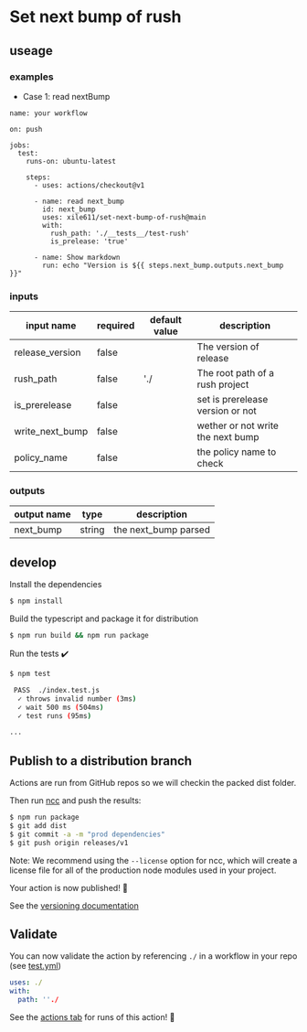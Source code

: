# Set next bump of rush

## useage

### examples

- Case 1: read nextBump

```
name: your workflow

on: push

jobs:
  test:
    runs-on: ubuntu-latest

    steps:
      - uses: actions/checkout@v1

      - name: read next_bump
        id: next_bump
        uses: xile611/set-next-bump-of-rush@main
        with:
          rush_path: './__tests__/test-rush'
          is_prelease: 'true'

      - name: Show markdown
        run: echo "Version is ${{ steps.next_bump.outputs.next_bump }}"
```

### inputs

| input name      | required | default value | description                       |
| --------------- | -------- | ------------- | --------------------------------- |
| release_version | false    |               | The version of release            |
| rush_path       | false    | './           | The root path of a rush project   |
| is_prerelease   | false    |               | set is prerelease version or not  |
| write_next_bump | false    |               | wether or not write the next bump |
| policy_name     | false    |               | the policy name to check          |

### outputs

| output name | type   | description          |
| ----------- | ------ | -------------------- |
| next_bump   | string | the next_bump parsed |

## develop

Install the dependencies

```bash
$ npm install
```

Build the typescript and package it for distribution

```bash
$ npm run build && npm run package
```

Run the tests :heavy_check_mark:

```bash
$ npm test

 PASS  ./index.test.js
  ✓ throws invalid number (3ms)
  ✓ wait 500 ms (504ms)
  ✓ test runs (95ms)

...
```

## Publish to a distribution branch

Actions are run from GitHub repos so we will checkin the packed dist folder.

Then run [ncc](https://github.com/zeit/ncc) and push the results:

```bash
$ npm run package
$ git add dist
$ git commit -a -m "prod dependencies"
$ git push origin releases/v1
```

Note: We recommend using the `--license` option for ncc, which will create a license file for all of the production node modules used in your project.

Your action is now published! :rocket:

See the [versioning documentation](https://github.com/actions/toolkit/blob/master/docs/action-versioning.md)

## Validate

You can now validate the action by referencing `./` in a workflow in your repo (see [test.yml](.github/workflows/test.yml))

```yaml
uses: ./
with:
  path: ''./
```

See the [actions tab](https://github.com/actions/typescript-action/actions) for runs of this action! :rocket:
